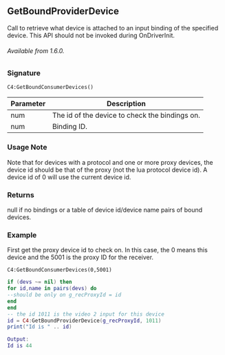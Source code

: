## GetBoundProviderDevice

Call to retrieve what device is attached to an input binding of the specified device. This API should not be invoked during OnDriverInit.

###### Available from 1.6.0.

### Signature

`C4:GetBoundConsumerDevices()`

| Parameter | Description |
| --- | --- |
| num | The id of the device to check the bindings on.  
| num | Binding ID. |


### Usage Note
Note that for devices with a protocol and one or more proxy devices, the device id should be that of the proxy (not the lua protocol device id).  A device id of 0 will use the current device id.


### Returns
null if no bindings or a table of device id/device name pairs of bound devices.


### Example

First get the proxy device id to check on. In this case, the 0 means this device and the 5001 is the proxy ID for the receiver. 

`C4:GetBoundConsumerDevices(0,5001)`

```lua
if (devs ~= nil) then
for id,name in pairs(devs) do
--should be only on g_recProxyId = id
end
end
-- the id 1011 is the video 2 input for this device
id = C4:GetBoundProviderDevice(g_recProxyId, 1011)
print("Id is " .. id)
```

```lua
Output:
Id is 44
```